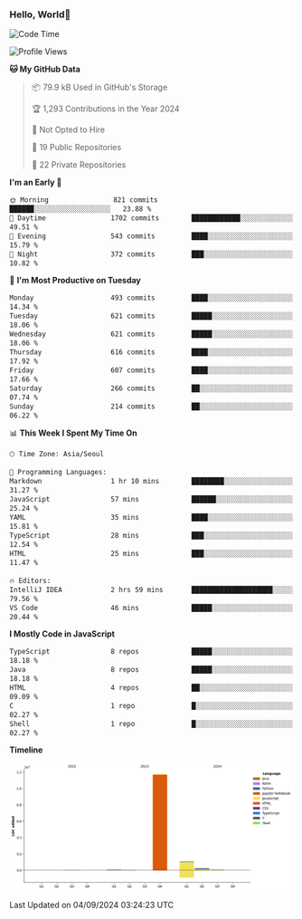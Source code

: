 
### Hello, World🐤

<!--START_SECTION:waka-->
![Code Time](http://img.shields.io/badge/Code%20Time-614%20hrs%2029%20mins-blue)

![Profile Views](http://img.shields.io/badge/Profile%20Views-47-blue)

**🐱 My GitHub Data** 

> 📦 79.9 kB Used in GitHub's Storage 
 > 
> 🏆 1,293 Contributions in the Year 2024
 > 
> 🚫 Not Opted to Hire
 > 
> 📜 19 Public Repositories 
 > 
> 🔑 22 Private Repositories 
 > 
**I'm an Early 🐤** 

```text
🌞 Morning                821 commits         ██████░░░░░░░░░░░░░░░░░░░   23.88 % 
🌆 Daytime                1702 commits        ████████████░░░░░░░░░░░░░   49.51 % 
🌃 Evening                543 commits         ████░░░░░░░░░░░░░░░░░░░░░   15.79 % 
🌙 Night                  372 commits         ███░░░░░░░░░░░░░░░░░░░░░░   10.82 % 
```
📅 **I'm Most Productive on Tuesday** 

```text
Monday                   493 commits         ████░░░░░░░░░░░░░░░░░░░░░   14.34 % 
Tuesday                  621 commits         █████░░░░░░░░░░░░░░░░░░░░   18.06 % 
Wednesday                621 commits         █████░░░░░░░░░░░░░░░░░░░░   18.06 % 
Thursday                 616 commits         ████░░░░░░░░░░░░░░░░░░░░░   17.92 % 
Friday                   607 commits         ████░░░░░░░░░░░░░░░░░░░░░   17.66 % 
Saturday                 266 commits         ██░░░░░░░░░░░░░░░░░░░░░░░   07.74 % 
Sunday                   214 commits         ██░░░░░░░░░░░░░░░░░░░░░░░   06.22 % 
```


📊 **This Week I Spent My Time On** 

```text
🕑︎ Time Zone: Asia/Seoul

💬 Programming Languages: 
Markdown                 1 hr 10 mins        ████████░░░░░░░░░░░░░░░░░   31.27 % 
JavaScript               57 mins             ██████░░░░░░░░░░░░░░░░░░░   25.24 % 
YAML                     35 mins             ████░░░░░░░░░░░░░░░░░░░░░   15.81 % 
TypeScript               28 mins             ███░░░░░░░░░░░░░░░░░░░░░░   12.54 % 
HTML                     25 mins             ███░░░░░░░░░░░░░░░░░░░░░░   11.47 % 

🔥 Editors: 
IntelliJ IDEA            2 hrs 59 mins       ████████████████████░░░░░   79.56 % 
VS Code                  46 mins             █████░░░░░░░░░░░░░░░░░░░░   20.44 % 
```

**I Mostly Code in JavaScript** 

```text
TypeScript               8 repos             █████░░░░░░░░░░░░░░░░░░░░   18.18 % 
Java                     8 repos             █████░░░░░░░░░░░░░░░░░░░░   18.18 % 
HTML                     4 repos             ██░░░░░░░░░░░░░░░░░░░░░░░   09.09 % 
C                        1 repo              █░░░░░░░░░░░░░░░░░░░░░░░░   02.27 % 
Shell                    1 repo              █░░░░░░░░░░░░░░░░░░░░░░░░   02.27 % 
```



**Timeline**

![Lines of Code chart](https://raw.githubusercontent.com/jilpoom/jilpoom/main/assets/bar_graph.png)


 Last Updated on 04/09/2024 03:24:23 UTC
<!--END_SECTION:waka-->
